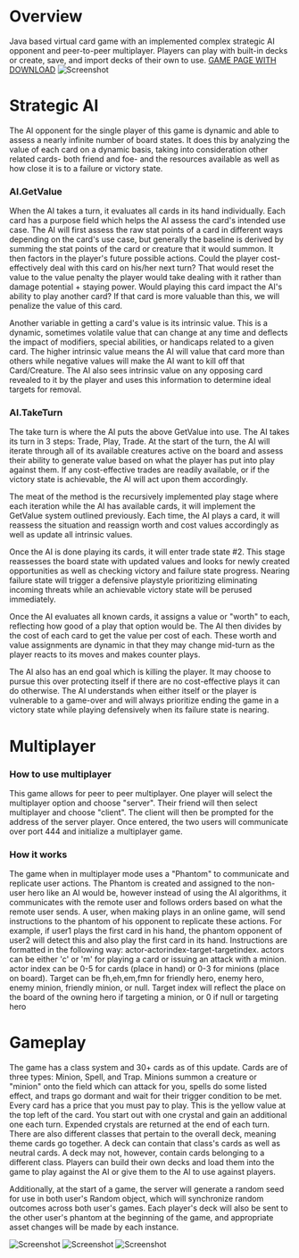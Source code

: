 # Overview
Java based virtual card game with an implemented complex strategic AI opponent and peer-to-peer multiplayer. Players can play with built-in decks or create, save, and import decks of their own to use. [GAME PAGE WITH DOWNLOAD](https://joey101937.itch.io/cardgame1)
![Screenshot](http://i68.tinypic.com/rr59n8.jpg)
# Strategic AI
The AI opponent for the single player of this game is dynamic and able to assess a nearly infinite number of board states. It does this by analyzing the value of each card on a dynamic basis, taking into consideration other related cards- both friend and foe- and the resources available as well as how close it is to a failure or victory state.
### AI.GetValue
When the AI takes a turn, it evaluates all cards in its hand individually. Each card has a purpose field which helps the AI assess the card's intended use case. The AI will first assess the raw stat points of a card in different ways depending on the card's use case, but generally the baseline is derived by summing the stat points of the card or creature that it would summon. It then factors in the player's future possible actions. Could the player cost-effectively deal with this card on his/her next turn? That would reset the value to the value penalty the player would take dealing with it rather than damage potential + staying power. Would playing this card impact the AI's ability to play another card? If that card is more valuable than this, we will penalize the value of this card. 

Another variable in getting a card's value is its intrinsic value. This is a dynamic, sometimes volatile value that can change at any time and deflects the impact of modifiers, special abilities, or handicaps related to a given card. The higher intrinsic value means the AI will value that card more than others while negative values will make the AI want to kill off that Card/Creature. The AI also sees intrinsic value on any opposing card revealed to it by the player and uses this information to determine ideal targets for removal.
### AI.TakeTurn
The take turn is where the AI puts the above GetValue into use. The AI takes its turn in 3 steps: Trade, Play, Trade. At the start of the turn, the AI will iterate through all of its available creatures active on the board and assess their ability to generate value based on what the player has put into play against them. If any cost-effective trades are readily available, or if the victory state is achievable, the AI will act upon them accordingly.

The meat of the method is the recursively implemented play stage where each iteration while the AI has available cards, it will implement the GetValue system outlined previously. Each time, the AI plays a card, it will reassess the situation and reassign worth and cost values accordingly as well as update all intrinsic values.

Once the AI is done playing its cards, it will enter trade state #2. This stage reassesses the board state with updated values and looks for newly created opportunities as well as checking victory and failure state progress. Nearing failure state will trigger a defensive playstyle prioritizing eliminating incoming threats while an achievable victory state will be perused immediately.

Once the AI evaluates all known cards, it assigns a value or "worth" to each, reflecting how good of a play that option would be. The AI then divides by the cost of each card to get the value per cost of each. These worth and value assignments are dynamic in that they may change mid-turn as the player reacts to its moves and makes counter plays.

The AI also has an end goal which is killing the player. It may choose to pursue this over protecting itself if there are no cost-effective plays it can do otherwise. The AI understands when either itself or the player is vulnerable to a game-over and will always prioritize ending the game in a victory state while playing defensively when its failure state is nearing.
# Multiplayer
### How to use multiplayer
This game allows for peer to peer multiplayer. One player will select the multiplayer option and choose "server". Their friend will then select multiplayer and choose "client". The client will then be prompted for the address of the server player. Once entered, the two users will communicate over port 444 and initialize a multiplayer game. 
### How it works
The game when in multiplayer mode uses a "Phantom" to communicate and replicate user actions. The Phantom is created and assigned to the non-user hero like an AI would be, however instead of using the AI algorithms, it communicates with the remote user and follows orders based on what the remote user sends.
A user, when making plays in an online game, will send instructions to the phantom of his opponent to replicate these actions. For example, if user1 plays the first card in his hand, the phantom opponent of user2 will detect this and also play the first card in its hand. Instructions are formatted in the following way: actor-actorindex-target-targetindex. actors can be either 'c' or 'm' for playing a card or issuing an attack with a minion. actor index can be 0-5 for cards (place in hand) or 0-3 for minions (place on board). Target can be fh,eh,em,fmn for friendly hero, enemy hero, enemy minion, friendly minion, or null. Target index will reflect the place on the board of the owning hero if targeting a minion, or 0 if null or targeting hero

# Gameplay
The game has a class system and 30+ cards as of this update. Cards are of three types: Minion, Spell, and Trap. Minions summon a creature or "minion" onto the field which can attack for you, spells do some listed effect, and traps go dormant and wait for their trigger condition to be met. Every card has a price that you must pay to play. This is the yellow value at the top left of the card. You start out with one crystal and gain an additional one each turn. Expended crystals are returned at the end of each turn. There are also different classes that pertain to the overall deck, meaning theme cards go together. A deck can contain that class's cards as well as neutral cards. A deck may not, however, contain cards belonging to a different class. Players can build their own decks and load them into the game to play against the AI or give them to the AI to use against players.

Additionally, at the start of a game, the server will generate a random seed for use in both user's Random object, which will synchronize random outcomes across both user's games. Each player's deck will also be sent to the other user's phantom at the beginning of the game, and appropriate asset changes will be made by each instance.

![Screenshot](https://img.itch.zone/aW1hZ2UvMjUzMzI1LzEyMTI1NDgucG5n/original/irFtlX.png)
![Screenshot](https://img.itch.zone/aW1hZ2UvMjUzMzI1LzEyMTI1NDYucG5n/original/Z1HyHN.png)
![Screenshot](http://i68.tinypic.com/15s0yue.png)

